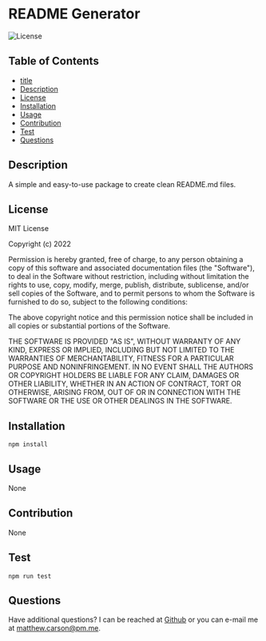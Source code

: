 # README Generator

![License](https://img.shields.io/badge/License-MIT-white?labelColor=green&style=flat)

## Table of Contents
- [title](#title)
- [Description](#Description)
- [License](#License)
- [Installation](#Installation)
- [Usage](#Usage)
- [Contribution](#Contribution)
- [Test](#Test)
- [Questions](#Questions)

## Description
A simple and easy-to-use package to create clean README.md files. 

## License

MIT License
  
Copyright (c) 2022

Permission is hereby granted, free of charge, to any person obtaining a copy
of this software and associated documentation files (the "Software"), to deal
in the Software without restriction, including without limitation the rights
to use, copy, modify, merge, publish, distribute, sublicense, and/or sell
copies of the Software, and to permit persons to whom the Software is
furnished to do so, subject to the following conditions:

The above copyright notice and this permission notice shall be included in all
copies or substantial portions of the Software.

THE SOFTWARE IS PROVIDED "AS IS", WITHOUT WARRANTY OF ANY KIND, EXPRESS OR
IMPLIED, INCLUDING BUT NOT LIMITED TO THE WARRANTIES OF MERCHANTABILITY,
FITNESS FOR A PARTICULAR PURPOSE AND NONINFRINGEMENT. IN NO EVENT SHALL THE
AUTHORS OR COPYRIGHT HOLDERS BE LIABLE FOR ANY CLAIM, DAMAGES OR OTHER
LIABILITY, WHETHER IN AN ACTION OF CONTRACT, TORT OR OTHERWISE, ARISING FROM,
OUT OF OR IN CONNECTION WITH THE SOFTWARE OR THE USE OR OTHER DEALINGS IN THE
SOFTWARE.
  
## Installation
```npm install```
## Usage
None
## Contribution
None
## Test
```npm run test```
## Questions
Have additional questions? I can be reached at [Github](https://github.com/mcarson24) or you can e-mail me at matthew.carson@pm.me.

